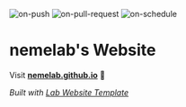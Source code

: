 
  ![on-push](../../actions/workflows/on-push.yaml/badge.svg)
  ![on-pull-request](../../actions/workflows/on-pull-request.yaml/badge.svg)
  ![on-schedule](../../actions/workflows/on-schedule.yaml/badge.svg)

  # nemelab's Website

  Visit **[nemelab.github.io](https://nemelab.github.io)** 🚀

  _Built with [Lab Website Template](https://greene-lab.gitbook.io/lab-website-template-docs)_
